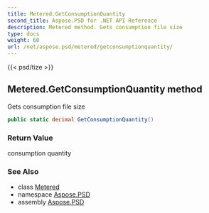 ```yaml
---
title: Metered.GetConsumptionQuantity
second_title: Aspose.PSD for .NET API Reference
description: Metered method. Gets consumption file size
type: docs
weight: 60
url: /net/aspose.psd/metered/getconsumptionquantity/
---
```

{{< psd/tize >}}
## Metered.GetConsumptionQuantity method

Gets consumption file size

```csharp
public static decimal GetConsumptionQuantity()
```

### Return Value

consumption quantity

### See Also

* class [Metered](../)
* namespace [Aspose.PSD](../../metered/)
* assembly [Aspose.PSD](../../../)


